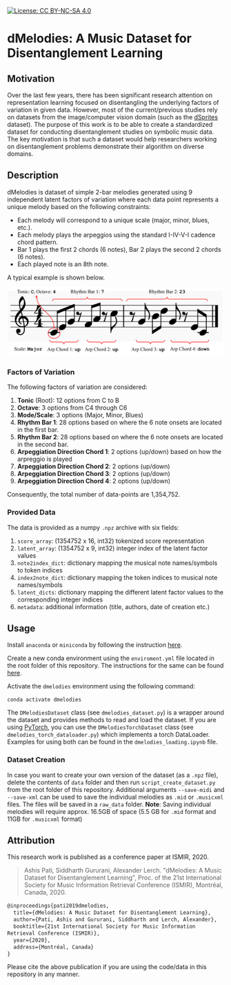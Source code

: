 [![License: CC BY-NC-SA 4.0](https://img.shields.io/badge/License-CC%20BY--NC--SA%204.0-ff69b4.svg)](http://creativecommons.org/licenses/by-nc-sa/4.0/)

# dMelodies: A Music Dataset for Disentanglement Learning

## Motivation
Over the last few years, there has been significant research attention on representation learning focused on disentangling the underlying factors of variation in given data. However, most of the current/previous studies rely on datasets from the image/computer vision domain (such as the [dSprites](https://github.com/deepmind/dsprites-dataset) dataset).
The purpose of this work is to be able to create a standardized dataset for conducting disentanglement studies on symbolic music data. The key motivation is that such a dataset would help researchers working on disentanglement problems demonstrate their algorithm on diverse domains. 

## Description
dMelodies is dataset of simple 2-bar melodies generated using 9 independent latent factors of variation where each data point represents a unique melody based on the following constraints:
- Each melody will correspond to a unique scale (major, minor, blues, etc.).
- Each melody plays the arpeggios using the standard I-IV-V-I cadence chord pattern.
- Bar 1 plays the first 2 chords (6 notes), Bar 2 plays the second 2 chords (6 notes).
- Each played note is an 8th note. 
 
A typical example is shown below. 
<p align="center">
    <img src=figs/dataset_example.svg width=500px alt="Example melody from the dataset"><br>
</p>


### Factors of Variation
The following factors of variation are considered: 
1. **Tonic** (Root): 12 options from C to B 
2. **Octave**: 3 options from C4 through C6
3. **Mode/Scale**: 3 options (Major, Minor, Blues) 
4. **Rhythm Bar 1**: 28 options based on where the 6 note onsets are located in the first bar.
5. **Rhythm Bar 2**: 28 options based on where the 6 note onsets are located in the second bar. 
6. **Arpeggiation Direction Chord 1**: 2 options (up/down) based on how the arpreggio is played
7. **Arpeggiation Direction Chord 2**: 2 options (up/down) 
8. **Arpeggiation Direction Chord 3**: 2 options (up/down)
9. **Arpeggiation Direction Chord 4**: 2 options (up/down)

Consequently, the total number of data-points are 1,354,752.

### Provided Data
The data is provided as a numpy `.npz` archive with six fields:
1. `score_array`: (1354752 x 16, int32) tokenized score representation 
2. `latent_array`: (1354752 x 9, int32) integer index of the latent factor values
3. `note2index_dict`: dictionary mapping the musical note names/symbols to token indices
4. `index2note_dict`: dictionary mapping the token indices to musical note names/symbols
5. `latent_dicts`: dictionary mapping the different latent factor values to the corresponding integer indices
5. `metadata`: additional information (title, authors, date of creation etc.)
 

## Usage
Install `anaconda` or `miniconda` by following the instruction [here](https://docs.conda.io/projects/conda/en/latest/user-guide/install/).

Create a new conda environment using the `enviroment.yml` file located in the root folder of this repository. The instructions for the same can be found [here](https://docs.conda.io/projects/conda/en/latest/user-guide/tasks/manage-environments.html#creating-an-environment-from-an-environment-yml-file).

Activate the `dmelodies` environment using the following command:

```
conda activate dmelodies
```
The `DMelodiesDataset` class (see `dmelodies_dataset.py`) is a wrapper around the dataset and provides methods to read and load the dataset. If you are using [PyTorch](https://pytorch.org), you can use the `DMelodiesTorchDataset` class (see `dmelodies_torch_dataloader.py`) which implements a torch DataLoader.
Examples for using both can be found in the `dmelodies_loading.ipynb` file. 

### Dataset Creation
In case you want to create your own version of the dataset (as a `.npz` file), delete the contents of `data` folder and then run `script_create_dataset.py` from the root folder of this repository. Additional arguments `--save-midi` and `--save-xml` can be used to save the individual melodies as `.mid` or `.musicxml` files. The files will be saved in a `raw_data` folder. 
**Note**: Saving individual melodies will require approx. 16.5GB of space (5.5 GB for `.mid` format and 11GB for `.musicxml` format)


## Attribution
This research work is published as a conference paper at ISMIR, 2020.

> Ashis Pati, Siddharth Gururani, Alexander Lerch. "dMelodies: A Music Dataset for Disentanglement Learning", Proc. of the 21st International Society for Music Information Retrieval Conference (ISMIR), Montréal, Canada, 2020.

```
@inproceedings{pati2019dmelodies,
  title={dMelodies: A Music Dataset for Disentanglement Learning},
  author={Pati, Ashis and Gururani, Siddharth and Lerch, Alexander},
  booktitle={21st International Society for Music Information Retrieval Conference (ISMIR)},
  year={2020},
  address={Montréal, Canada}
}
```
Please cite the above publication if you are using the code/data in this repository in any manner.
